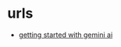 # urls

* [getting started with gemini ai](https://ai.google.dev/gemini-api/docs?utm_source=udacity&utm_medium=referral&utm_campaign=gemini-api-course&utm_content=embedding)

